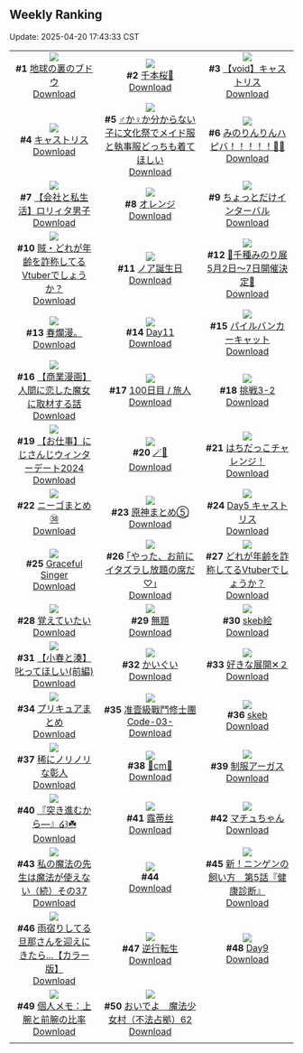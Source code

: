 ## Weekly Ranking
Update: 2025-04-20 17:43:33 CST

|      |      |      |
| :----: | :----: | :----: |
| ![](https://i.pixiv.re/c/240x480/img-master/img/2025/04/14/07/30/02/129291805_p0_master1200.jpg)<br>**#1** [地球の裏のブドウ](https://www.pixiv.net/artworks/129291805)<br>[Download](https://i.pixiv.re/img-original/img/2025/04/14/07/30/02/129291805_p0.jpg) | ![](https://i.pixiv.re/c/240x480/img-master/img/2025/04/13/00/05/15/129240533_p0_master1200.jpg)<br>**#2** [千本桜🌸](https://www.pixiv.net/artworks/129240533)<br>[Download](https://i.pixiv.re/img-original/img/2025/04/13/00/05/15/129240533_p0.jpg) | ![](https://i.pixiv.re/c/240x480/img-master/img/2025/04/14/00/41/21/129284401_p0_master1200.jpg)<br>**#3** [【void】キャストリス](https://www.pixiv.net/artworks/129284401)<br>[Download](https://i.pixiv.re/img-original/img/2025/04/14/00/41/21/129284401_p0.jpg) |
| ![](https://i.pixiv.re/c/240x480/img-master/img/2025/04/14/20/25/02/129307500_p0_master1200.jpg)<br>**#4** [キャストリス](https://www.pixiv.net/artworks/129307500)<br>[Download](https://i.pixiv.re/img-original/img/2025/04/14/20/25/02/129307500_p0.jpg) | ![](https://i.pixiv.re/c/240x480/img-master/img/2025/04/13/00/00/07/129239888_p0_master1200.jpg)<br>**#5** [♂か♀か分からない子に文化祭でメイド服と執事服どっちも着てほしい](https://www.pixiv.net/artworks/129239888)<br>[Download](https://i.pixiv.re/img-original/img/2025/04/13/00/00/07/129239888_p0.jpg) | ![](https://i.pixiv.re/c/240x480/img-master/img/2025/04/14/00/00/01/129282204_p0_master1200.jpg)<br>**#6** [みのりんりんハピバ！！！！！🎂🎉](https://www.pixiv.net/artworks/129282204)<br>[Download](https://i.pixiv.re/img-original/img/2025/04/14/00/00/01/129282204_p0.jpg) |
| ![](https://i.pixiv.re/c/240x480/img-master/img/2025/04/15/12/00/12/129328940_p0_master1200.jpg)<br>**#7** [【会社と私生活】ロリィタ男子](https://www.pixiv.net/artworks/129328940)<br>[Download](https://i.pixiv.re/img-original/img/2025/04/15/12/00/12/129328940_p0.jpg) | ![](https://i.pixiv.re/c/240x480/img-master/img/2025/04/14/21/40/49/129310537_p0_master1200.jpg)<br>**#8** [オレンジ](https://www.pixiv.net/artworks/129310537)<br>[Download](https://i.pixiv.re/img-original/img/2025/04/14/21/40/49/129310537_p0.png) | ![](https://i.pixiv.re/c/240x480/img-master/img/2025/04/14/00/00/08/129282278_p0_master1200.jpg)<br>**#9** [ちょっとだけインターバル](https://www.pixiv.net/artworks/129282278)<br>[Download](https://i.pixiv.re/img-original/img/2025/04/14/00/00/08/129282278_p0.jpg) |
| ![](https://i.pixiv.re/c/240x480/img-master/img/2025/04/14/21/03/01/129309088_p0_master1200.jpg)<br>**#10** [賊・どれが年齢を詐称してるVtuberでしょうか？](https://www.pixiv.net/artworks/129309088)<br>[Download](https://i.pixiv.re/img-original/img/2025/04/14/21/03/01/129309088_p0.png) | ![](https://i.pixiv.re/c/240x480/img-master/img/2025/04/14/19/20/57/129305266_p0_master1200.jpg)<br>**#11** [ノア誕生日](https://www.pixiv.net/artworks/129305266)<br>[Download](https://i.pixiv.re/img-original/img/2025/04/14/19/20/57/129305266_p0.jpg) | ![](https://i.pixiv.re/c/240x480/img-master/img/2025/04/13/00/08/58/129240709_p0_master1200.jpg)<br>**#12** [🩵千種みのり展5月2日～7日開催決定🩵](https://www.pixiv.net/artworks/129240709)<br>[Download](https://i.pixiv.re/img-original/img/2025/04/13/00/08/58/129240709_p0.jpg) |
| ![](https://i.pixiv.re/c/240x480/img-master/img/2025/04/13/12/33/15/129256466_p0_master1200.jpg)<br>**#13** [春爛漫。](https://www.pixiv.net/artworks/129256466)<br>[Download](https://i.pixiv.re/img-original/img/2025/04/13/12/33/15/129256466_p0.jpg) | ![](https://i.pixiv.re/c/240x480/img-master/img/2025/04/14/00/42/09/129284430_p0_master1200.jpg)<br>**#14** [Day11](https://www.pixiv.net/artworks/129284430)<br>[Download](https://i.pixiv.re/img-original/img/2025/04/14/00/42/09/129284430_p0.jpg) | ![](https://i.pixiv.re/c/240x480/img-master/img/2025/04/15/00/00/13/129316253_p0_master1200.jpg)<br>**#15** [パイルバンカーキャット](https://www.pixiv.net/artworks/129316253)<br>[Download](https://i.pixiv.re/img-original/img/2025/04/15/00/00/13/129316253_p0.jpg) |
| ![](https://i.pixiv.re/c/240x480/img-master/img/2025/04/14/19/25/38/129305393_p0_master1200.jpg)<br>**#16** [【商業漫画】人間に恋した魔女に取材する話](https://www.pixiv.net/artworks/129305393)<br>[Download](https://i.pixiv.re/img-original/img/2025/04/14/19/25/38/129305393_p0.jpg) | ![](https://i.pixiv.re/c/240x480/img-master/img/2025/04/14/23/55/06/129315885_p0_master1200.jpg)<br>**#17** [100日目 / 旅人](https://www.pixiv.net/artworks/129315885)<br>[Download](https://i.pixiv.re/img-original/img/2025/04/14/23/55/06/129315885_p0.jpg) | ![](https://i.pixiv.re/c/240x480/img-master/img/2025/04/14/21/21/01/129309770_p0_master1200.jpg)<br>**#18** [挑戦3-2](https://www.pixiv.net/artworks/129309770)<br>[Download](https://i.pixiv.re/img-original/img/2025/04/14/21/21/01/129309770_p0.png) |
| ![](https://i.pixiv.re/c/240x480/img-master/img/2025/04/14/11/14/27/129295099_p0_master1200.jpg)<br>**#19** [【お仕事】にじさんじウィンターデート2024](https://www.pixiv.net/artworks/129295099)<br>[Download](https://i.pixiv.re/img-original/img/2025/04/14/11/14/27/129295099_p0.jpg) | ![](https://i.pixiv.re/c/240x480/img-master/img/2025/04/14/00/00/23/129282400_p0_master1200.jpg)<br>**#20** [🪄🖤](https://www.pixiv.net/artworks/129282400)<br>[Download](https://i.pixiv.re/img-original/img/2025/04/14/00/00/23/129282400_p0.png) | ![](https://i.pixiv.re/c/240x480/img-master/img/2025/04/14/12/14/06/129296224_p0_master1200.jpg)<br>**#21** [はちだっこチャレンジ！](https://www.pixiv.net/artworks/129296224)<br>[Download](https://i.pixiv.re/img-original/img/2025/04/14/12/14/06/129296224_p0.png) |
| ![](https://i.pixiv.re/c/240x480/img-master/img/2025/04/14/18/03/49/129303012_p0_master1200.jpg)<br>**#22** [ニーゴまとめ㊳](https://www.pixiv.net/artworks/129303012)<br>[Download](https://i.pixiv.re/img-original/img/2025/04/14/18/03/49/129303012_p0.jpg) | ![](https://i.pixiv.re/c/240x480/img-master/img/2025/04/14/18/42/27/129304078_p0_master1200.jpg)<br>**#23** [原神まとめ⑤](https://www.pixiv.net/artworks/129304078)<br>[Download](https://i.pixiv.re/img-original/img/2025/04/14/18/42/27/129304078_p0.jpg) | ![](https://i.pixiv.re/c/240x480/img-master/img/2025/04/14/02/33/03/129287572_p0_master1200.jpg)<br>**#24** [Day5 キャストリス](https://www.pixiv.net/artworks/129287572)<br>[Download](https://i.pixiv.re/img-original/img/2025/04/14/02/33/03/129287572_p0.jpg) |
| ![](https://i.pixiv.re/c/240x480/img-master/img/2025/04/13/01/03/14/129242865_p0_master1200.jpg)<br>**#25** [Graceful Singer](https://www.pixiv.net/artworks/129242865)<br>[Download](https://i.pixiv.re/img-original/img/2025/04/13/01/03/14/129242865_p0.jpg) | ![](https://i.pixiv.re/c/240x480/img-master/img/2025/04/14/17/13/48/129301600_p0_master1200.jpg)<br>**#26** [｢やった、お前にイタズラし放題の席だ♡｣](https://www.pixiv.net/artworks/129301600)<br>[Download](https://i.pixiv.re/img-original/img/2025/04/14/17/13/48/129301600_p0.jpg) | ![](https://i.pixiv.re/c/240x480/img-master/img/2025/04/13/21/05/42/129274252_p0_master1200.jpg)<br>**#27** [どれが年齢を詐称してるVtuberでしょうか？](https://www.pixiv.net/artworks/129274252)<br>[Download](https://i.pixiv.re/img-original/img/2025/04/13/21/05/42/129274252_p0.png) |
| ![](https://i.pixiv.re/c/240x480/img-master/img/2025/04/15/00/00/12/129316236_p0_master1200.jpg)<br>**#28** [覚えていたい](https://www.pixiv.net/artworks/129316236)<br>[Download](https://i.pixiv.re/img-original/img/2025/04/15/00/00/12/129316236_p0.png) | ![](https://i.pixiv.re/c/240x480/img-master/img/2025/04/14/01/43/43/129286435_p0_master1200.jpg)<br>**#29** [無題](https://www.pixiv.net/artworks/129286435)<br>[Download](https://i.pixiv.re/img-original/img/2025/04/14/01/43/43/129286435_p0.png) | ![](https://i.pixiv.re/c/240x480/img-master/img/2025/04/14/22/58/32/129313590_p0_master1200.jpg)<br>**#30** [skeb絵](https://www.pixiv.net/artworks/129313590)<br>[Download](https://i.pixiv.re/img-original/img/2025/04/14/22/58/32/129313590_p0.png) |
| ![](https://i.pixiv.re/c/240x480/img-master/img/2025/04/14/20/49/54/129308425_p0_master1200.jpg)<br>**#31** [【小春と湊】叱ってほしい(前編)](https://www.pixiv.net/artworks/129308425)<br>[Download](https://i.pixiv.re/img-original/img/2025/04/14/20/49/54/129308425_p0.png) | ![](https://i.pixiv.re/c/240x480/img-master/img/2025/04/13/13/54/37/129258845_p0_master1200.jpg)<br>**#32** [かいぐい](https://www.pixiv.net/artworks/129258845)<br>[Download](https://i.pixiv.re/img-original/img/2025/04/13/13/54/37/129258845_p0.png) | ![](https://i.pixiv.re/c/240x480/img-master/img/2025/04/13/14/10/42/129259323_p0_master1200.jpg)<br>**#33** [好きな展開✕２](https://www.pixiv.net/artworks/129259323)<br>[Download](https://i.pixiv.re/img-original/img/2025/04/13/14/10/42/129259323_p0.jpg) |
| ![](https://i.pixiv.re/c/240x480/img-master/img/2025/04/14/11/10/05/129295024_p0_master1200.jpg)<br>**#34** [プリキュアまとめ](https://www.pixiv.net/artworks/129295024)<br>[Download](https://i.pixiv.re/img-original/img/2025/04/14/11/10/05/129295024_p0.jpg) | ![](https://i.pixiv.re/c/240x480/img-master/img/2025/04/14/01/46/34/129286497_p0_master1200.jpg)<br>**#35** [准壹級戰鬥修士團 Code-03-](https://www.pixiv.net/artworks/129286497)<br>[Download](https://i.pixiv.re/img-original/img/2025/04/14/01/46/34/129286497_p0.jpg) | ![](https://i.pixiv.re/c/240x480/img-master/img/2025/04/14/00/20/37/129283593_p0_master1200.jpg)<br>**#36** [skeb](https://www.pixiv.net/artworks/129283593)<br>[Download](https://i.pixiv.re/img-original/img/2025/04/14/00/20/37/129283593_p0.png) |
| ![](https://i.pixiv.re/c/240x480/img-master/img/2025/04/13/18/12/41/129267118_p0_master1200.jpg)<br>**#37** [稀にノリノリな彰人](https://www.pixiv.net/artworks/129267118)<br>[Download](https://i.pixiv.re/img-original/img/2025/04/13/18/12/41/129267118_p0.png) | ![](https://i.pixiv.re/c/240x480/img-master/img/2025/04/14/20/33/48/129307864_p0_master1200.jpg)<br>**#38** [💐cm💐](https://www.pixiv.net/artworks/129307864)<br>[Download](https://i.pixiv.re/img-original/img/2025/04/14/20/33/48/129307864_p0.png) | ![](https://i.pixiv.re/c/240x480/img-master/img/2025/04/14/22/00/03/129311214_p0_master1200.jpg)<br>**#39** [制服アーガス](https://www.pixiv.net/artworks/129311214)<br>[Download](https://i.pixiv.re/img-original/img/2025/04/14/22/00/03/129311214_p0.jpg) |
| ![](https://i.pixiv.re/c/240x480/img-master/img/2025/04/14/19/00/05/129304554_p0_master1200.jpg)<br>**#40** [『突き進むから—』໒꒱☘️](https://www.pixiv.net/artworks/129304554)<br>[Download](https://i.pixiv.re/img-original/img/2025/04/14/19/00/05/129304554_p0.jpg) | ![](https://i.pixiv.re/c/240x480/img-master/img/2025/04/14/22/09/34/129311712_p0_master1200.jpg)<br>**#41** [露蒂丝](https://www.pixiv.net/artworks/129311712)<br>[Download](https://i.pixiv.re/img-original/img/2025/04/14/22/09/34/129311712_p0.jpg) | ![](https://i.pixiv.re/c/240x480/img-master/img/2025/04/18/01/38/17/129282798_p0_master1200.jpg)<br>**#42** [マチュちゃん](https://www.pixiv.net/artworks/129282798)<br>[Download](https://i.pixiv.re/img-original/img/2025/04/18/01/38/17/129282798_p0.png) |
| ![](https://i.pixiv.re/c/240x480/img-master/img/2025/04/15/00/00/39/129316410_p0_master1200.jpg)<br>**#43** [私の魔法の先生は魔法が使えない（続）その37](https://www.pixiv.net/artworks/129316410)<br>[Download](https://i.pixiv.re/img-original/img/2025/04/15/00/00/39/129316410_p0.jpg) | ![](https://s.pximg.net/common/images/limit_unviewable_s.png)<br>**#44** [](https://www.pixiv.net/artworks/129306062)<br>[Download](https://s.pximg.net/common/images/limit_unviewable_s.png) | ![](https://i.pixiv.re/c/240x480/img-master/img/2025/04/14/10/11/14/129294172_p0_master1200.jpg)<br>**#45** [新！ニンゲンの飼い方　第5話『健康診断』](https://www.pixiv.net/artworks/129294172)<br>[Download](https://i.pixiv.re/img-original/img/2025/04/14/10/11/14/129294172_p0.png) |
| ![](https://i.pixiv.re/c/240x480/img-master/img/2025/04/14/00/04/39/129282853_p0_master1200.jpg)<br>**#46** [雨宿りしてる旦那さんを迎えにきたら...【カラー版】](https://www.pixiv.net/artworks/129282853)<br>[Download](https://i.pixiv.re/img-original/img/2025/04/14/00/04/39/129282853_p0.jpg) | ![](https://i.pixiv.re/c/240x480/img-master/img/2025/04/14/20/59/06/129308770_p0_master1200.jpg)<br>**#47** [逆行転生](https://www.pixiv.net/artworks/129308770)<br>[Download](https://i.pixiv.re/img-original/img/2025/04/14/20/59/06/129308770_p0.jpg) | ![](https://i.pixiv.re/c/240x480/img-master/img/2025/04/13/00/50/21/129242371_p0_master1200.jpg)<br>**#48** [Day9](https://www.pixiv.net/artworks/129242371)<br>[Download](https://i.pixiv.re/img-original/img/2025/04/13/00/50/21/129242371_p0.jpg) |
| ![](https://i.pixiv.re/c/240x480/img-master/img/2025/04/15/06/00/06/129323631_p0_master1200.jpg)<br>**#49** [個人メモ：上腕と前腕の比率](https://www.pixiv.net/artworks/129323631)<br>[Download](https://i.pixiv.re/img-original/img/2025/04/15/06/00/06/129323631_p0.jpg) | ![](https://i.pixiv.re/c/240x480/img-master/img/2025/04/13/19/11/59/129269391_p0_master1200.jpg)<br>**#50** [おいでよ　魔法少女村（不法占拠）62](https://www.pixiv.net/artworks/129269391)<br>[Download](https://i.pixiv.re/img-original/img/2025/04/13/19/11/59/129269391_p0.png) |
|      |
